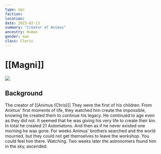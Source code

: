 ```yaml
---
type: npc
faction:
location: 
date: 2023-02-13
summary: "Creator of Animus"
ancestry: Human
gender: man
class: Cleric
---
```

# [[Magni]]
![](https://lh4.googleusercontent.com/KaRKrD0AlOIwuExCVSipo6LKehn7A8kCAPDlgy8Bo4jQcibeJE32Ue0wr2Qebh8Go2BPc60PsYPraAQVUKmHxjh_jgwKn6clu_LxgjJ5lIiIot_AIFGemd-kGgzyVrptKcnfdM4-V-jDNlsmYRu5JQ)

## Background
The creator of [[Animus (Chris)]] They were the first of his children. From Animus' first moments of life, they watched him create the impossible, knowing he created them to continue his legacy. He continued to age even as they did not. It seemed that he was giving his very life to create their kin. In total he created 21 Automatons. And then as if he never existed one morning he was gone. For weeks Animus' brothers searched and the world mourned, but they could not get themselves to leave the workshop. You could feel him there. Watching. Two weeks later the astronomers found him in the sky, ascended. 